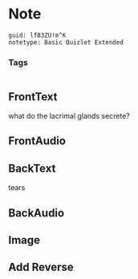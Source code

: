 # Note
```
guid: lfB3ZU!m^K
notetype: Basic Quizlet Extended
```

### Tags
```
```

## FrontText
what do the lacrimal glands secrete?

## FrontAudio


## BackText
tears

## BackAudio


## Image


## Add Reverse

